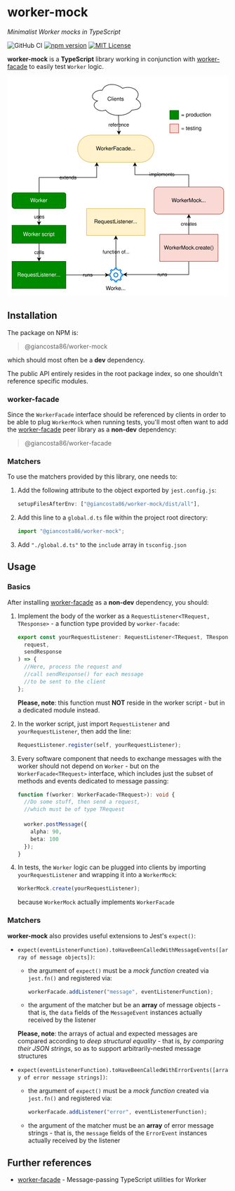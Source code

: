 # worker-mock

_Minimalist Worker mocks in TypeScript_

![GitHub CI](https://github.com/giancosta86/worker-mock/actions/workflows/publish-to-npm.yml/badge.svg)
[![npm version](https://badge.fury.io/js/@giancosta86%2Fworker-mock.svg)](https://badge.fury.io/js/@giancosta86%2Fworker-mock)
[![MIT License](https://img.shields.io/badge/license-MIT-blue.svg?style=flat)](/LICENSE)

**worker-mock** is a **TypeScript** library working in conjunction with [worker-facade](https://github.com/giancosta86/worker-facade) to easily test `Worker` logic.

![Overview](docs/overview.drawio.svg)

## Installation

The package on NPM is:

> @giancosta86/worker-mock

which should most often be a **dev** dependency.

The public API entirely resides in the root package index, so one shouldn't reference specific modules.

### worker-facade

Since the `WorkerFacade` interface should be referenced by clients in order to be able to plug `WorkerMock` when running tests, you'll most often want to add the [worker-facade](https://github.com/giancosta86/worker-facade) peer library as a **non-dev** dependency:

> @giancosta86/worker-facade

### Matchers

To use the matchers provided by this library, one needs to:

1. Add the following attribute to the object exported by `jest.config.js`:

   ```typescript
   setupFilesAfterEnv: ["@giancosta86/worker-mock/dist/all"],
   ```

1. Add this line to a `global.d.ts` file within the project root directory:

   ```typescript
   import "@giancosta86/worker-mock";
   ```

1. Add `"./global.d.ts"` to the `include` array in `tsconfig.json`

## Usage

### Basics

After installing [worker-facade](https://github.com/giancosta86/worker-facade) as a **non-dev** dependency, you should:

1. Implement the body of the worker as a `RequestListener<TRequest, TResponse>` - a function type provided by `worker-facade`:

   ```typescript
   export const yourRequestListener: RequestListener<TRequest, TResponse> = (
     request,
     sendResponse
   ) => {
     //Here, process the request and
     //call sendResponse() for each message
     //to be sent to the client
   };
   ```

   **Please, note**: this function must **NOT** reside in the worker script - but in a dedicated module instead.

1. In the worker script, just import `RequestListener` and `yourRequestListener`, then add the line:

   ```typescript
   RequestListener.register(self, yourRequestListener);
   ```

1. Every software component that needs to exchange messages with the worker should not depend on `Worker` - but on the `WorkerFacade<TRequest>` interface, which includes just the subset of methods and events dedicated to message passing:

   ```typescript
   function f(worker: WorkerFacade<TRequest>): void {
     //Do some stuff, then send a request,
     //which must be of type TRequest

     worker.postMessage({
       alpha: 90,
       beta: 100
     });
   }
   ```

1. In tests, the `Worker` logic can be plugged into clients by importing `yourRequestListener` and wrapping it into a `WorkerMock`:

   ```typescript
   WorkerMock.create(yourRequestListener);
   ```

   because `WorkerMock` actually implements `WorkerFacade`

### Matchers

**worker-mock** also provides useful extensions to Jest's `expect()`:

- `expect(eventListenerFunction).toHaveBeenCalledWithMessageEvents([array of message objects])`:

  - the argument of `expect()` must be a _mock function_ created via `jest.fn()` and registered via:

    ```typescript
    workerFacade.addListener("message", eventListenerFunction);
    ```

  - the argument of the matcher but be an **array** of message objects - that is, the `data` fields of the `MessageEvent` instances actually received by the listener

  **Please, note**: the arrays of actual and expected messages are compared according to _deep structural equality_ - that is, _by comparing their JSON strings_, so as to support arbitrarily-nested message structures

- `expect(eventListenerFunction).toHaveBeenCalledWithErrorEvents([array of error message strings])`:

  - the argument of `expect()` must be a _mock function_ created via `jest.fn()` and registered via:

    ```typescript
    workerFacade.addListener("error", eventListenerFunction);
    ```

  - the argument of the matcher must be an **array** of error message strings - that is, the `message` fields of the `ErrorEvent` instances actually received by the listener

## Further references

- [worker-facade](https://github.com/giancosta86/worker-facade) - Message-passing TypeScript utilities for Worker

